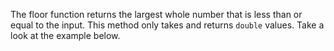 The floor function returns the largest whole number that is less than or equal to the input. This method only takes and returns `double` values. Take a look at the example below.

